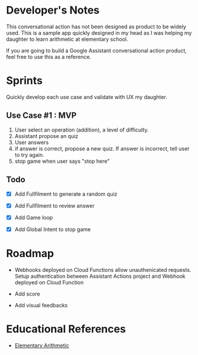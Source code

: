 # Developer's Notes
This conversational action has not been designed as product to be widely used.
This is a sample app quickly designed in my head as I was helping my daughter
to learn arithmetic at elementary school.

If you are going to build a Google Assistant conversational action product,
feel free to use this as a reference.

# Sprints

Quickly develop each use case and validate with UX my daughter.

## Use Case #1 : MVP
1. User select an operation (addition), a level of difficulty.
2. Assistant propose an quiz
3. User answers
4. if answer is correct, propose a new quiz. If answer is incorrect, tell user to try again.
5. stop game when user says "stop here"

## Todo

- [x] Add Fullfilment to generate a random quiz
- [x] Add Fullfilment to review answer
- [x] Add Game loop
- [x] Add Global Intent to stop game


# Roadmap

* Webhooks deployed on Cloud Functions allow unauthenicated requests. Setup authentication between Assistant Actions project and Webhook deployed on Cloud Function

* Add score

* Add visual feedbacks

# Educational References
+ [Elementary Arithmetic](https://en.wikipedia.org/wiki/Elementary_arithmetic)
